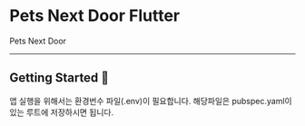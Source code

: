 # Pets Next Door Flutter

Pets Next Door

---

## Getting Started 🚀

앱 실행을 위해서는 환경번수 파일(.env)이 필요합니다.
해당파일은 pubspec.yaml이 있는 루트에 저장하시면 됩니다.
